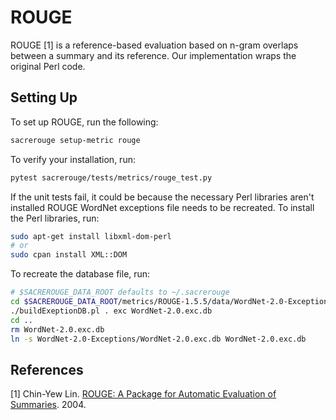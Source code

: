 # ROUGE
ROUGE [1] is a reference-based evaluation based on n-gram overlaps between a summary and its reference.
Our implementation wraps the original Perl code.

## Setting Up
To set up ROUGE, run the following:
```bash
sacrerouge setup-metric rouge
```

To verify your installation, run:
```bash
pytest sacrerouge/tests/metrics/rouge_test.py
```
If the unit tests fail, it could be because the necessary Perl libraries aren't installed ROUGE WordNet exceptions file needs to be recreated.
To install the Perl libraries, run:
```bash
sudo apt-get install libxml-dom-perl
# or
sudo cpan install XML::DOM
```
To recreate the database file, run:
```bash
# $SACREROUGE_DATA_ROOT defaults to ~/.sacrerouge
cd $SACREROUGE_DATA_ROOT/metrics/ROUGE-1.5.5/data/WordNet-2.0-Exceptions
./buildExeptionDB.pl . exc WordNet-2.0.exc.db
cd ..
rm WordNet-2.0.exc.db
ln -s WordNet-2.0-Exceptions/WordNet-2.0.exc.db WordNet-2.0.exc.db
```

## References
[1] Chin-Yew Lin. [ROUGE: A Package for Automatic Evaluation of Summaries](https://www.aclweb.org/anthology/W04-1013/). 2004.